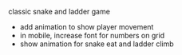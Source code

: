 classic snake and ladder game
- add animation to show player movement
- in mobile, increase font for numbers on grid
- show animation for snake eat and ladder climb